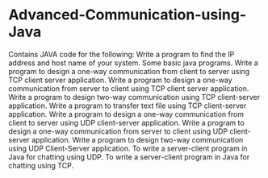 # Advanced-Communication-using-Java
Contains JAVA code for the following:
Write a program to find the IP address and host name of your system.
Some basic java programs.
Write a program to design a one-way communication from client to server using TCP client server application.
Write a program to design a one-way communication from server to client using TCP client server application.
Write a program to design two-way communication using TCP client-server application.
Write a program to transfer text file using TCP client-server application.
Write a program to design a one-way communication from client to server using UDP client-server application.
Write a program to design a one-way communication from server to client using UDP client-server application.
Write a program to design two-way communication using UDP Client-Server application.
To write a server-client program in Java for chatting using UDP.
To write a server-client program in Java for chatting using TCP.
